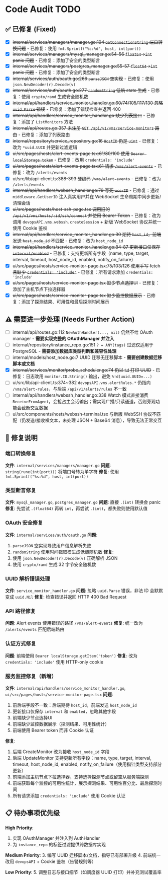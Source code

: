 # Code Audit TODO

## ✅ 已修复 (Fixed)

- [x] ~~internal/services/managers/manager.go:104 `GetConnectionString` 端口转换问题~~ - 已修复：使用 `fmt.Sprintf("%s:%d", host, int(port))`
- [x] ~~internal/services/managers/mysql_manager.go:54-56 `float64`→`int` panic 问题~~ - 已修复：添加了安全的类型断言
- [x] ~~internal/services/managers/postgres_manager.go:55-57 `float64`→`int` panic 问题~~ - 已修复：添加了安全的类型断言
- [x] ~~internal/services/auth/oauth.go:266 `parseJSON` 空实现~~ - 已修复：使用 `json.NewDecoder(r).Decode(v)`
- [x] ~~internal/services/auth/oauth.go:277 `randomString` 低熵 state 生成~~ - 已修复：使用 `crypto/rand` 生成安全随机数
- [x] ~~internal/api/handlers/service_monitor_handler.go:60/74/105/117/130 忽略 `uuid.Parse` 错误~~ - 已修复：添加了错误检查并返回 400
- [x] ~~internal/api/handlers/service_monitor_handler.go 缺少列表接口~~ - 已修复：添加了 `ListMonitors` 方法
- [x] ~~internal/api/routes.go:357 未注册 `GET /api/v1/vms/service-monitors` 路由~~ - 已修复：添加了列表路由
- [x] ~~internal/repository/service_repository.go:16 `HostID` 仍是 `uint`~~ - 已修复：改为 `*uuid.UUID` 并更新过滤逻辑
- [x] ~~ui/src/pages/hosts/alert-events-page.tsx:61/80/100 使用 `Bearer localStorage token`~~ - 已修复：改用 `credentials: 'include'`
- [x] ~~ui/src/pages/hosts/alert-events-page.tsx:61 请求 `/vms/alert-events`~~ - 已修复：改为 `/alerts/events`
- [x] ~~ui/src/lib/api-client.ts:388-393 硬编码 `/vms/alert-events`~~ - 已修复：改为 `/alerts/events`
- [x] ~~internal/api/handlers/webssh_handler.go:79 写死 `userID`~~ - 已修复：通过 `middleware.GetUserID` 注入真实用户并在 WebSocket 生命周期中同步更新/清理会话
- [x] ~~ui/src/pages/hosts/host-ssh-page.tsx 调用旧的 `/api/v1/vms/hosts/:id/ssh/connect` 并使用 Bearer Token~~ - 已修复：改为调用 `devopsAPI.vms.webssh.createSession` + 新版 WebSocket 协议并统一使用 Cookie 鉴权
- [x] ~~internal/api/handlers/service_monitor_handler.go:30 期待 `host_id`，前端发送 `host_node_id` 不匹配~~ - 已修复：改为 `host_node_id`
- [x] ~~internal/api/handlers/service_monitor_handler.go:84-87 更新接口仅保存 `interval/enabled`~~ - 已修复：支持更新所有字段（name, type, target, interval, timeout, host_node_id, enabled, notify_on_failure）
- [x] ~~ui/src/pages/hosts/service-monitor-page.tsx:75/103/126 使用手写 fetch 且缺少 `credentials: 'include'`~~ - 已修复：所有请求添加 `credentials: 'include'`
- [x] ~~ui/src/pages/hosts/service-monitor-page.tsx 缺少节点选择UI~~ - 已修复：添加了主机节点下拉选择器
- [x] ~~ui/src/pages/hosts/service-monitor-page.tsx 缺少监控数据展示~~ - 已修复：添加了探测结果、可用性和最后探测时间展示

## ⚠️ 需要进一步处理 (Needs Further Action)

- [ ] internal/api/routes.go:112 `NewAuthHandler(..., nil)` 仍然不给 OAuth manager - **需要实现完整的 OAuthManager 并注入**
- [ ] internal/repository/instance_repo.go:151 `? = ANY(tags)` 过滤仅适用于 PostgreSQL - **需要添加数据库类型判断和兼容性处理**
- [ ] internal/models/host_node.go:7 UUID 迁移无迁移脚本 - **需要创建数据迁移脚本或文档**
- [x] ~~internal/services/monitor/probe_scheduler.go:74 仍以 `%d` 打印 UUID~~ - 已修复：日志改用 `monitor.ID.String()` 输出，避免 `%!d(uuid.UUID=...)`
- [ ] ui/src/lib/api-client.ts:374~382 `devopsAPI.vms.alertRules.*` 仍指向 `/vms/alert-rules`，与后端 `/api/v1/alerts/rules` 不一致
- [ ] internal/api/handlers/webssh_handler.go:338 Watch 模式直接消费 `ReceiveFromAgent`，会抢占主会话输出；需实现广播/只读通道，否则旁观功能会截断交互数据
- [ ] ui/src/components/hosts/webssh-terminal.tsx 与新版 WebSSH 协议不匹配（仍发送/接收裸文本，未处理 JSON + Base64 消息），导致无法正常交互

## 📝 修复说明

### 端口转换修复
**文件**: `internal/services/managers/manager.go`
**问题**: `string(rune(int(port)))` 将端口号转为单字符
**修复**: 使用 `fmt.Sprintf("%s:%d", host, int(port))`

### 类型断言修复
**文件**: `mysql_manager.go`, `postgres_manager.go`
**问题**: 直接 `.(int)` 转换会 panic
**修复**: 先尝试 `.(float64)` 再转 `int`，再尝试 `.(int)`，都失败则使用默认值

### OAuth 安全修复
**文件**: `internal/services/auth/oauth.go`
**问题**:
1. `parseJSON` 空实现导致用户信息解析失败
2. `randomString` 使用时间戳取模生成低熵随机数
**修复**:
1. 使用 `json.NewDecoder(r).Decode(v)` 正确解析 JSON
2. 使用 `crypto/rand` 生成 32 字节安全随机数

### UUID 解析错误处理
**文件**: `service_monitor_handler.go`
**问题**: 忽略 `uuid.Parse` 错误，非法 ID 会默默变成 `uuid.Nil`
**修复**: 检查错误并返回 HTTP 400 Bad Request

### API 路径修复
**问题**: Alert events 使用错误的路径 `/vms/alert-events`
**修复**: 统一改为 `/alerts/events` 匹配后端路由

### 认证方式修复
**问题**: 前端使用 `Bearer localStorage.getItem('token')`
**修复**: 改为 `credentials: 'include'` 使用 HTTP-only cookie

### 服务监控修复（新增）
**文件**: `internal/api/handlers/service_monitor_handler.go`, `ui/src/pages/hosts/service-monitor-page.tsx`
**问题**:
1. 前后端字段不一致：后端期待 `host_id`，前端发送 `host_node_id`
2. 更新接口仅保存 `interval` 和 `enabled`，忽略其他字段
3. 前端缺少节点选择UI
4. 前端缺少监控数据展示（探测结果、可用性统计）
5. 前端使用 Bearer token 而非 Cookie 认证

**修复**:
1. 后端 CreateMonitor 改为接收 `host_node_id` 字段
2. 后端 UpdateMonitor 支持更新所有字段：name, type, target, interval, timeout, host_node_id, enabled, notify_on_failure（使用指针类型支持部分更新）
3. 前端添加主机节点下拉选择器，支持选择探测节点或留空从服务端探测
4. 前端获取每个监控的可用性统计，展示探测结果、可用性百分比、最后探测时间
5. 所有请求添加 `credentials: 'include'` 使用 Cookie 认证

## 📋 待办事项优先级

**High Priority**:
1. 实现 OAuthManager 并注入到 AuthHandler
2. 为 `instance_repo` 的标签过滤提供跨数据库实现

**Medium Priority**:
3. 编写 UUID 迁移脚本/文档，指导已有部署升级
4. 前端统一改用 `devopsAPI` + Cookie 鉴权（告警规则等）

**Low Priority**:
5. 调整日志与接口细节（如调度器 UUID 打印）并补充测试覆盖率
